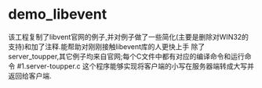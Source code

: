 # demo_libevent
该工程复制了libvent官网的例子,并对例子做了一些简化(主要是删除对WIN32的支持)和加了注释.能帮助对刚刚接触libevent库的人更快上手
除了server_toupper,其它例子均来自官网;每个C文件中都有对应的编译命令和运行命令
#1.server-toupper.c
这个程序能够实现将客户端的小写在服务器端转成大写并返回给客户端.
